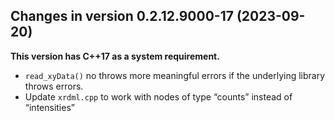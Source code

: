 




<!-- NEWS.md was auto-generated by NEWS.Rmd. Please DO NOT edit by hand!-->

## Changes in version 0.2.12.9000-17 (2023-09-20)

**This version has C++17 as a system requirement.**

- `read_xyData()` no throws more meaningful errors if the underlying
  library throws errors.
- Update `xrdml.cpp` to work with nodes of type “counts” instead of
  “intensities”
